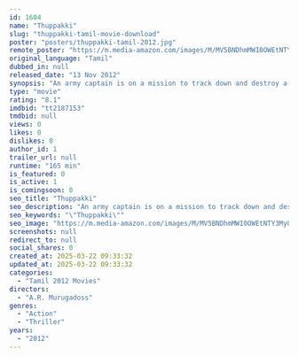 ```yaml
---
id: 1604
name: "Thuppakki"
slug: "thuppakki-tamil-movie-download"
poster: "posters/thuppakki-tamil-2012.jpg"
remote_poster: "https://m.media-amazon.com/images/M/MV5BNDhmMWI0OWEtNTY3My00MjcxLTgwNDItMTgzYmJkMWQyMzg0XkEyXkFqcGc@._V1_SX300.jpg"
original_language: "Tamil"
dubbed_in: null
released_date: "13 Nov 2012"
synopsis: "An army captain is on a mission to track down and destroy a terrorist gang and deactivate the sleeper cells under its command."
type: "movie"
rating: "8.1"
imdbid: "tt2187153"
tmdbid: null
views: 0
likes: 0
dislikes: 0
author_id: 1
trailer_url: null
runtime: "165 min"
is_featured: 0
is_active: 1
is_comingsoon: 0
seo_title: "Thuppakki"
seo_description: "An army captain is on a mission to track down and destroy a terrorist gang and deactivate the sleeper cells under its command."
seo_keywords: "\"Thuppakki\""
seo_image: "https://m.media-amazon.com/images/M/MV5BNDhmMWI0OWEtNTY3My00MjcxLTgwNDItMTgzYmJkMWQyMzg0XkEyXkFqcGc@._V1_SX300.jpg"
screenshots: null
redirect_to: null
social_shares: 0
created_at: 2025-03-22 09:33:32
updated_at: 2025-03-22 09:33:32
categories:
  - "Tamil 2012 Movies"
directors:
  - "A.R. Murugadoss"
genres:
  - "Action"
  - "Thriller"
years:
  - "2012"
---
```

